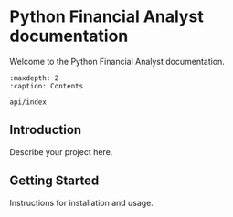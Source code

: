 # Python Financial Analyst documentation

Welcome to the Python Financial Analyst documentation.

```{toctree}
:maxdepth: 2
:caption: Contents

api/index
```

## Introduction

Describe your project here.

## Getting Started

Instructions for installation and usage.

